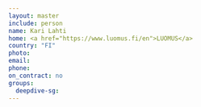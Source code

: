 ```yaml
---
layout: master
include: person
name: Kari Lahti
home: <a href="https://www.luomus.fi/en">LUOMUS</a>
country: "FI"
photo:
email:
phone:
on_contract: no
groups:
  deepdive-sg:
---
```

